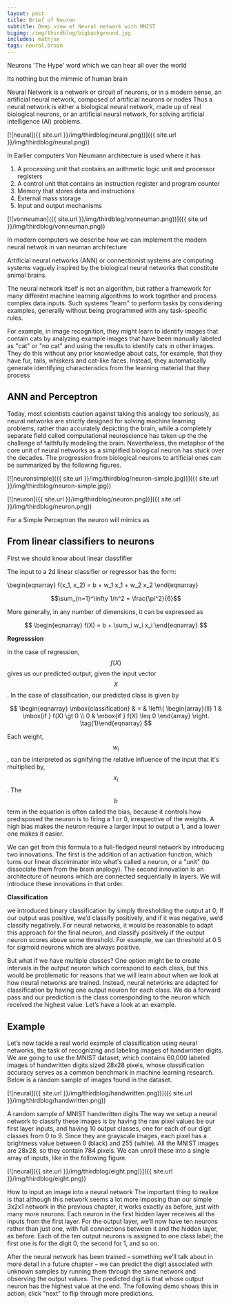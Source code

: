 ```yaml
---
layout: post
title: Brief of Neuron
subtitle: Deep view of Neural network with MNIST
bigimg: /img/thirdblog/bigbackground.jpg
includes: mathjax
tags: neural,brain
---
```



Neurons 'The Hype' word which  we can hear all over the world 

Its nothing but  the mimmic of human brain 

Neural Network is a network or circuit of neurons, or in a modern sense, an artificial neural network, composed of artificial neurons or nodes Thus a neural network is either a biological neural network, made up of real biological neurons, or an artificial neural network, for solving artificial intelligence (AI) problems.

[![neural]({{ site.url }}/img/thirdblog/neural.png))]({{ site.url }}/img/thirdblog/neural.png))


In Earlier computers Von Neumann architecture is used  where it has
1. A processing unit that contains an arithmetic logic unit and processor registers
2. A control unit that contains an instruction register and program counter
3. Memory that stores data and instructions
4. External mass storage
5. Input and output mechanisms

[![vonneuman]({{ site.url }}/img/thirdblog/vonneuman.png))]({{ site.url }}/img/thirdblog/vonneuman.png))

In modern computers we describe how we can implement the modern neural netwok in van neuman architecture


Artificial neural networks (ANN) or connectionist systems are computing systems vaguely inspired by the biological neural networks that constitute animal brains.

The neural network itself is not an algorithm, but rather a framework for many different machine learning algorithms to work together and process complex data inputs.
Such systems "learn" to perform tasks by considering examples, generally without being programmed with any task-specific rules.

For example, in image recognition, they might learn to identify images that contain cats by analyzing example images that have been manually labeled as "cat" or "no cat" and using the results to identify cats in other images. They do this without any prior knowledge about cats, for example, that they have fur, tails, whiskers and cat-like faces. Instead, they automatically generate identifying characteristics from the learning material that they process


## ANN and Perceptron

Today, most scientists caution against taking this analogy too seriously, as neural networks are strictly designed for solving machine learning problems, rather than accurately depicting the brain, while a completely separate field called computational neuroscience has taken up the the challenge of faithfully modeling the brain. Nevertheless, the metaphor of the core unit of neural networks as a simplified biological neuron has stuck over the decades. The progression from biological neurons to artificial ones can be summarized by the following figures.

[![neuronsimple]({{ site.url }}/img/thirdblog/neuron-simple.jpg))]({{ site.url }}/img/thirdblog/neuron-simple.jpg))

[![neuron]({{ site.url }}/img/thirdblog/neuron.png))]({{ site.url }}/img/thirdblog/neuron.png))


For a Simple Perceptron the neuron will mimics as 

## From linear classifiers to neurons

First we should know about  linear classfifier 

The input to a 2d linear classifier or regressor has the form:


\begin{eqnarray}
f(x_1, x_2) = b + w_1 x_1 + w_2 x_2
\end{eqnarray}

$$\sum_{n=1}^\infty 1/n^2 = \frac{\pi^2}{6}$$


More generally, in any number of dimensions, it can be expressed as

$$
\begin{eqnarray}
f(X) = b + \sum_i w_i x_i
\end{eqnarray}
$$

**Regresssion**

In the case of regression, $$f(X)$$ gives us our predicted output, given the input vector $$X$$. In the case of classification, our predicted class is given by

$$
\begin{eqnarray}
  \mbox{classification} & = & \left\{ \begin{array}{ll}
  	  1 & \mbox{if } f(X) \gt 0 \\
      0 & \mbox{if } f(X) \leq 0
      \end{array} \right.
\tag{1}\end{eqnarray}
$$

Each weight, $$w_i$$, can be interpreted as signifying the relative influence of the input that it's multiplied by, $$x_i$$. The $$b$$ term in the equation is often called the bias, because it controls how predisposed the neuron is to firing a 1 or 0, irrespective of the weights. A high bias makes the neuron require a larger input to output a 1, and a lower one makes it easier.

We can get from this formula to a full-fledged neural network by introducing two innovations. The first is the addition of an activation function, which turns our linear discriminator into what's called a neuron, or a "unit" (to dissociate them from the brain analogy). The second innovation is an architecture of neurons which are connected sequentially in layers. We will introduce these innovations in that order.

**Classification**


we introduced binary classification by simply thresholding the output at 0; If our output was positive, we’d classify positively, and if it was negative, we’d classify negatively. For neural networks, it would be reasonable to adapt this approach for the final neuron, and classify positively if the output neuron scores above some threshold. For example, we can threshold at 0.5 for sigmoid neurons which are always positive.

But what if we have multiple classes? One option might be to create intervals in the output neuron which correspond to each class, but this would be problematic for reasons that we will learn about when we look at how neural networks are trained. Instead, neural networks are adapted for classification by having one output neuron for each class. We do a forward pass and our prediction is the class corresponding to the neuron which received the highest value. Let’s have a look at an example.


## Example 

Let’s now tackle a real world example of classification using neural networks, the task of recognizing and labeling images of handwritten digits. We are going to use the MNIST dataset, which contains 60,000 labeled images of handwritten digits sized 28x28 pixels, whose classification accuracy serves as a common benchmark in machine learning research. Below is a random sample of images found in the dataset.

[![neural]({{ site.url }}/img/thirdblog/handwritten.png))]({{ site.url }}/img/thirdblog/handwritten.png))

A random sample of MNIST handwritten digits
The way we setup a neural network to classify these images is by having the raw pixel values be our first layer inputs, and having 10 output classes, one for each of our digit classes from 0 to 9. Since they are grayscale images, each pixel has a brightness value between 0 (black) and 255 (white). All the MNIST images are 28x28, so they contain 784 pixels. We can unroll these into a single array of inputs, like in the following figure.

[![neural]({{ site.url }}/img/thirdblog/eight.png))]({{ site.url }}/img/thirdblog/eight.png))


How to input an image into a neural network
The important thing to realize is that although this network seems a lot more imposing than our simple 3x2x1 network in the previous chapter, it works exactly as before, just with many more neurons. Each neuron in the first hidden layer receives all the inputs from the first layer. For the output layer, we’ll now have ten neurons rather than just one, with full connections between it and the hidden layer, as before. Each of the ten output neurons is assigned to one class label; the first one is for the digit 0, the second for 1, and so on.

After the neural network has been trained – something we’ll talk about in more detail in a future chapter – we can predict the digit associated with unknown samples by running them through the same network and observing the output values. The predicted digit is that whose output neuron has the highest value at the end. The following demo shows this in action; click “next” to flip through more predictions.